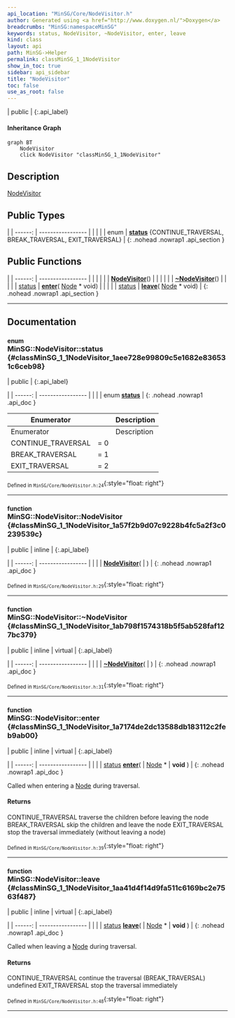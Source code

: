 ```yaml
---
api_location: "MinSG/Core/NodeVisitor.h"
author: Generated using <a href="http://www.doxygen.nl/">Doxygen</a>
breadcrumbs: "MinSG:namespaceMinSG"
keywords: status, NodeVisitor, ~NodeVisitor, enter, leave
kind: class
layout: api
path: MinSG->Helper
permalink: classMinSG_1_1NodeVisitor
show_in_toc: true
sidebar: api_sidebar
title: "NodeVisitor"
toc: false
use_as_root: false
---
```


| public |
{:.api_label}

#### Inheritance Graph

```mermaid
graph BT
	NodeVisitor
	click NodeVisitor "classMinSG_1_1NodeVisitor"
```

## Description



 [NodeVisitor](classMinSG_1_1NodeVisitor) 



## Public Types

|
| ------: | ----------------- |
|  | |
| enum | **[status](#classMinSG_1_1NodeVisitor_1aee728e99809c5e1682e836531c6ceb98)** {CONTINUE_TRAVERSAL, BREAK_TRAVERSAL, EXIT_TRAVERSAL} |
{: .nohead .nowrap1 .api_section }


## Public Functions

|
| ------: | ----------------- |
|  | |
|  | **[NodeVisitor](#classMinSG_1_1NodeVisitor_1a57f2b9d07c9228b4fc5a2f3c0239539c)**() |
|  | |
|  | **[~NodeVisitor](#classMinSG_1_1NodeVisitor_1ab798f1574318b5f5ab528faf127bc379)**() |
|  | |
| [status](classMinSG_1_1NodeVisitor#classMinSG_1_1NodeVisitor_1aee728e99809c5e1682e836531c6ceb98) | **[enter](#classMinSG_1_1NodeVisitor_1a7174de2dc13588db183112c2feb9ab00)**( [Node](classMinSG_1_1Node) * void) |
|  | |
| [status](classMinSG_1_1NodeVisitor#classMinSG_1_1NodeVisitor_1aee728e99809c5e1682e836531c6ceb98) | **[leave](#classMinSG_1_1NodeVisitor_1aa41d4f14d9fa511c6169bc2e7563f487)**( [Node](classMinSG_1_1Node) * void) |
{: .nohead .nowrap1 .api_section }


-------------------------------------------------------------------

## Documentation

### <small>enum</small><br/> MinSG::NodeVisitor::status {#classMinSG_1_1NodeVisitor_1aee728e99809c5e1682e836531c6ceb98}

| public |
{:.api_label}

|
| ------: | ----------------- |
|  |
| enum **[status](#classMinSG_1_1NodeVisitor_1aee728e99809c5e1682e836531c6ceb98)** |
{: .nohead .nowrap1 .api_doc }

| Enumerator         |     | Description | 
| ------------------ | --- | ----------- | 
| Enumerator         |     | Description | 
| CONTINUE_TRAVERSAL | = 0 |             | 
| BREAK_TRAVERSAL    | = 1 |             | 
| EXIT_TRAVERSAL     | = 2 |             | 





<sub>Defined in `MinSG/Core/NodeVisitor.h:24`</sub>{:style="float: right"}

-------------------------------------------------------------------

### <small>function</small><br/> MinSG::NodeVisitor::NodeVisitor {#classMinSG_1_1NodeVisitor_1a57f2b9d07c9228b4fc5a2f3c0239539c}

| public | inline |
{:.api_label}

|
| ------: | ----------------- |
|  |
|  **[NodeVisitor](#classMinSG_1_1NodeVisitor_1a57f2b9d07c9228b4fc5a2f3c0239539c)**( |  ) |
{: .nohead .nowrap1 .api_doc }





<sub>Defined in `MinSG/Core/NodeVisitor.h:29`</sub>{:style="float: right"}

-------------------------------------------------------------------

### <small>function</small><br/> MinSG::NodeVisitor::~NodeVisitor {#classMinSG_1_1NodeVisitor_1ab798f1574318b5f5ab528faf127bc379}

| public | inline | virtual |
{:.api_label}

|
| ------: | ----------------- |
|  |
|  **[~NodeVisitor](#classMinSG_1_1NodeVisitor_1ab798f1574318b5f5ab528faf127bc379)**( |  ) |
{: .nohead .nowrap1 .api_doc }





<sub>Defined in `MinSG/Core/NodeVisitor.h:31`</sub>{:style="float: right"}

-------------------------------------------------------------------

### <small>function</small><br/> MinSG::NodeVisitor::enter {#classMinSG_1_1NodeVisitor_1a7174de2dc13588db183112c2feb9ab00}

| public | inline | virtual |
{:.api_label}

|
| ------: | ----------------- |
|  |
| [status](classMinSG_1_1NodeVisitor#classMinSG_1_1NodeVisitor_1aee728e99809c5e1682e836531c6ceb98) **[enter](#classMinSG_1_1NodeVisitor_1a7174de2dc13588db183112c2feb9ab00)**( |  [Node](classMinSG_1_1Node) * | **void** ) |
{: .nohead .nowrap1 .api_doc }



Called when entering a [Node](classMinSG_1_1Node) during traversal.
#### Returns
CONTINUE_TRAVERSAL traverse the children before leaving the node BREAK_TRAVERSAL skip the children and leave the node EXIT_TRAVERSAL stop the traversal immediately (without leaving a node)





<sub>Defined in `MinSG/Core/NodeVisitor.h:39`</sub>{:style="float: right"}

-------------------------------------------------------------------

### <small>function</small><br/> MinSG::NodeVisitor::leave {#classMinSG_1_1NodeVisitor_1aa41d4f14d9fa511c6169bc2e7563f487}

| public | inline | virtual |
{:.api_label}

|
| ------: | ----------------- |
|  |
| [status](classMinSG_1_1NodeVisitor#classMinSG_1_1NodeVisitor_1aee728e99809c5e1682e836531c6ceb98) **[leave](#classMinSG_1_1NodeVisitor_1aa41d4f14d9fa511c6169bc2e7563f487)**( |  [Node](classMinSG_1_1Node) * | **void** ) |
{: .nohead .nowrap1 .api_doc }



Called when leaving a [Node](classMinSG_1_1Node) during traversal.
#### Returns
CONTINUE_TRAVERSAL continue the traversal (BREAK_TRAVERSAL) undefined EXIT_TRAVERSAL stop the traversal immediately





<sub>Defined in `MinSG/Core/NodeVisitor.h:48`</sub>{:style="float: right"}

-------------------------------------------------------------------

